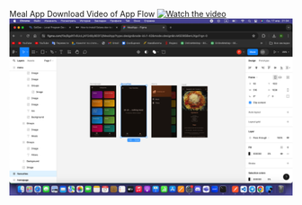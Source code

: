 Meal App
Download Video of App Flow
[![Watch the video](https://img.youtube.com/vi/T-D1KVIuvjA/maxresdefault.jpg)](https://github.com/rahat-limit/meal_app/blob/main/assets/Запись%20экрана%202024-04-17%20в%2021.32.35.mov)
![Photo Of Figma Layout](https://github.com/rahat-limit/meal_app/blob/main/assets/figma.png)
